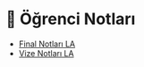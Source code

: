 # 📕 Öğrenci Notları

<!--Index-->

- [Final Notları LA](./Final%20Notlar%C4%B1%20LA.pdf)
- [Vize Notları LA](./Vize%20Notlar%C4%B1%20LA.pdf)

<!--Index-->
